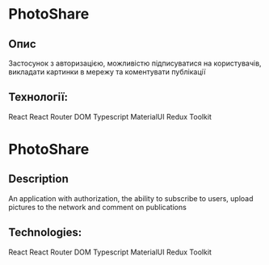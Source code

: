 # PhotoShare

## Опис
Застосунок з авторизацією, можливістю підписуватися на користувачів, викладати картинки в мережу та коментувати публікації

## Технології:
React
React Router DOM
Typescript
MaterialUI
Redux Toolkit

# PhotoShare

## Description
An application with authorization, the ability to subscribe to users, upload pictures to the network and comment on publications

## Technologies:
React
React Router DOM
Typescript
MaterialUI
Redux Toolkit

